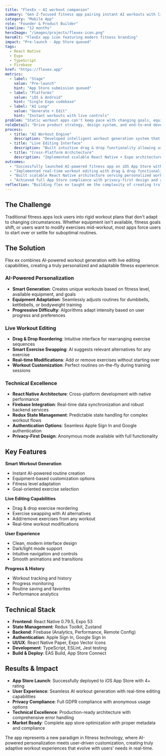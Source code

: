```yaml
---
title: "FlexEx — AI workout companion"
summary: "Gen Z-focused fitness app pairing instant AI workouts with live editing so every session adapts in seconds."
category: "Mobile App"
role: "Founder & Product Builder"
timeline: "12 months"
heroImage: "/images/projects/flexex-icon.png"
heroAlt: "FlexEx app icon featuring modern fitness branding"
impact: "Pre-launch · App Store queued"
tags:
  - React Native
  - Expo
  - TypeScript
  - Firebase
href: "https://flexex.app"
metrics:
  - label: "Stage"
    value: "Pre-launch"
    hint: "App Store submission queued"
  - label: "Platforms"
    value: "iOS & Android"
    hint: "Single Expo codebase"
  - label: "AI Loop"
    value: "Generate + Edit"
    hint: "Instant workouts with live controls"
problem: "Static workout apps can't keep pace with changing goals, equipment access, or in-session adjustments. FlexEx pairs AI generation with live editing so every routine stays personal."
roleDetail: "Drive product strategy, design system, and end-to-end development—from AI workout engine and Expo architecture to Firebase services, release management, and accessibility compliance."
process:
  - title: "AI Workout Engine"
    description: "Developed intelligent workout generation system that creates personalized routines based on fitness level, available equipment, and user goals."
  - title: "Live Editing Interface"
    description: "Built intuitive drag & drop functionality allowing users to reorder exercises, swap alternatives, and modify workouts in real-time during training."
  - title: "Cross-Platform Architecture"
    description: "Implemented scalable React Native + Expo architecture with TypeScript-first models, shared UI tokens, and remote-config driven feature flags."
outcomes:
  - "Successfully launched AI-powered fitness app on iOS App Store with 4+ rating"
  - "Implemented real-time workout editing with drag & drop functionality"
  - "Built scalable React Native architecture serving personalized workout generation"
  - "Achieved full App Store compliance with privacy-first design and anonymous usage"
reflection: "Building flex ex taught me the complexity of creating truly adaptive user experiences. The biggest challenge was balancing AI-powered automation with user control - ensuring the AI suggestions felt intelligent while giving users complete editing freedom. The live editing feature required careful state management and smooth UI interactions that feel natural during workouts. Most rewarding was seeing how the combination of AI personalization and real-time customization created something genuinely different in the fitness app space."
---
```


## The Challenge

Traditional fitness apps lock users into rigid workout plans that don't adapt to changing circumstances. Whether equipment isn't available, fitness goals shift, or users want to modify exercises mid-workout, most apps force users to start over or settle for suboptimal routines.

## The Solution

Flex ex combines AI-powered workout generation with live editing capabilities, creating a truly personalized and adaptable fitness experience:

### AI-Powered Personalization
- **Smart Generation**: Creates unique workouts based on fitness level, available equipment, and goals
- **Equipment Adaptation**: Seamlessly adjusts routines for dumbbells, kettlebells, or bodyweight training
- **Progressive Difficulty**: Algorithms adapt intensity based on user progress and preferences

### Live Workout Editing
- **Drag & Drop Reordering**: Intuitive interface for rearranging exercise sequences
- **Smart Exercise Swapping**: AI suggests relevant alternatives for any exercise
- **Real-time Modifications**: Add or remove exercises without starting over
- **Workout Customization**: Perfect routines on-the-fly during training sessions

### Technical Excellence
- **React Native Architecture**: Cross-platform development with native performance
- **Firebase Integration**: Real-time data synchronization and robust backend services
- **Redux State Management**: Predictable state handling for complex workout flows
- **Authentication Options**: Seamless Apple Sign In and Google authentication
- **Privacy-First Design**: Anonymous mode available with full functionality

## Key Features

**Smart Workout Generation**
- Instant AI-powered routine creation
- Equipment-based customization options
- Fitness level adaptation
- Goal-oriented exercise selection

**Live Editing Capabilities**
- Drag & drop exercise reordering
- Exercise swapping with AI alternatives
- Add/remove exercises from any workout
- Real-time workout modifications

**User Experience**
- Clean, modern interface design
- Dark/light mode support
- Intuitive navigation and controls
- Smooth animations and transitions

**Progress & History**
- Workout tracking and history
- Progress monitoring
- Routine saving and favorites
- Performance analytics

## Technical Stack

- **Frontend**: React Native 0.79.5, Expo 53
- **State Management**: Redux Toolkit, Zustand
- **Backend**: Firebase (Analytics, Performance, Remote Config)
- **Authentication**: Apple Sign In, Google Sign In
- **UI/UX**: React Native Paper, Expo Vector Icons
- **Development**: TypeScript, ESLint, Jest testing
- **Build & Deploy**: EAS Build, App Store Connect

## Results & Impact

- **App Store Launch**: Successfully deployed to iOS App Store with 4+ rating
- **User Experience**: Seamless AI workout generation with real-time editing capabilities
- **Privacy Compliance**: Full GDPR compliance with anonymous usage options
- **Technical Excellence**: Production-ready architecture with comprehensive error handling
- **Market Ready**: Complete app store optimization with proper metadata and compliance

The app represents a new paradigm in fitness technology, where AI-powered personalization meets user-driven customization, creating truly adaptive workout experiences that evolve with users' needs in real-time.